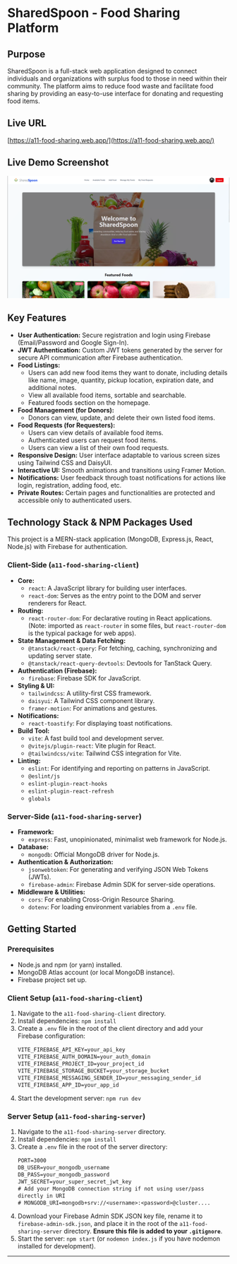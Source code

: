 # SharedSpoon - Food Sharing Platform

## Purpose

SharedSpoon is a full-stack web application designed to connect individuals and organizations with surplus food to those in need within their community. The platform aims to reduce food waste and facilitate food sharing by providing an easy-to-use interface for donating and requesting food items.

## Live URL

[https://a11-food-sharing.web.app/](https://a11-food-sharing.web.app/)

## Live Demo Screenshot

![SharedSpoon Screenshot](public/firefox_SdXOz3fLY0.png)

## Key Features

*   **User Authentication:** Secure registration and login using Firebase (Email/Password and Google Sign-In).
*   **JWT Authentication:** Custom JWT tokens generated by the server for secure API communication after Firebase authentication.
*   **Food Listings:**
    *   Users can add new food items they want to donate, including details like name, image, quantity, pickup location, expiration date, and additional notes.
    *   View all available food items, sortable and searchable.
    *   Featured foods section on the homepage.
*   **Food Management (for Donors):**
    *   Donors can view, update, and delete their own listed food items.
*   **Food Requests (for Requesters):**
    *   Users can view details of available food items.
    *   Authenticated users can request food items.
    *   Users can view a list of their own food requests.
*   **Responsive Design:** User interface adaptable to various screen sizes using Tailwind CSS and DaisyUI.
*   **Interactive UI:** Smooth animations and transitions using Framer Motion.
*   **Notifications:** User feedback through toast notifications for actions like login, registration, adding food, etc.
*   **Private Routes:** Certain pages and functionalities are protected and accessible only to authenticated users.

## Technology Stack & NPM Packages Used

This project is a MERN-stack application (MongoDB, Express.js, React, Node.js) with Firebase for authentication.

### Client-Side (`a11-food-sharing-client`)

*   **Core:**
    *   `react`: A JavaScript library for building user interfaces.
    *   `react-dom`: Serves as the entry point to the DOM and server renderers for React.
*   **Routing:**
    *   `react-router-dom`: For declarative routing in React applications. (Note: imported as `react-router` in some files, but `react-router-dom` is the typical package for web apps).
*   **State Management & Data Fetching:**
    *   `@tanstack/react-query`: For fetching, caching, synchronizing and updating server state.
    *   `@tanstack/react-query-devtools`: Devtools for TanStack Query.
*   **Authentication (Firebase):**
    *   `firebase`: Firebase SDK for JavaScript.
*   **Styling & UI:**
    *   `tailwindcss`: A utility-first CSS framework.
    *   `daisyui`: A Tailwind CSS component library.
    *   `framer-motion`: For animations and gestures.
*   **Notifications:**
    *   `react-toastify`: For displaying toast notifications.
*   **Build Tool:**
    *   `vite`: A fast build tool and development server.
    *   `@vitejs/plugin-react`: Vite plugin for React.
    *   `@tailwindcss/vite`: Tailwind CSS integration for Vite.
*   **Linting:**
    *   `eslint`: For identifying and reporting on patterns in JavaScript.
    *   `@eslint/js`
    *   `eslint-plugin-react-hooks`
    *   `eslint-plugin-react-refresh`
    *   `globals`

### Server-Side (`a11-food-sharing-server`)

*   **Framework:**
    *   `express`: Fast, unopinionated, minimalist web framework for Node.js.
*   **Database:**
    *   `mongodb`: Official MongoDB driver for Node.js.
*   **Authentication & Authorization:**
    *   `jsonwebtoken`: For generating and verifying JSON Web Tokens (JWTs).
    *   `firebase-admin`: Firebase Admin SDK for server-side operations.
*   **Middleware & Utilities:**
    *   `cors`: For enabling Cross-Origin Resource Sharing.
    *   `dotenv`: For loading environment variables from a `.env` file.

## Getting Started

### Prerequisites

*   Node.js and npm (or yarn) installed.
*   MongoDB Atlas account (or local MongoDB instance).
*   Firebase project set up.

### Client Setup (`a11-food-sharing-client`)

1.  Navigate to the `a11-food-sharing-client` directory.
2.  Install dependencies: `npm install`
3.  Create a `.env` file in the root of the client directory and add your Firebase configuration:
    ```env
    VITE_FIREBASE_API_KEY=your_api_key
    VITE_FIREBASE_AUTH_DOMAIN=your_auth_domain
    VITE_FIREBASE_PROJECT_ID=your_project_id
    VITE_FIREBASE_STORAGE_BUCKET=your_storage_bucket
    VITE_FIREBASE_MESSAGING_SENDER_ID=your_messaging_sender_id
    VITE_FIREBASE_APP_ID=your_app_id
    ```
4.  Start the development server: `npm run dev`

### Server Setup (`a11-food-sharing-server`)

1.  Navigate to the `a11-food-sharing-server` directory.
2.  Install dependencies: `npm install`
3.  Create a `.env` file in the root of the server directory:
    ```env
    PORT=3000
    DB_USER=your_mongodb_username
    DB_PASS=your_mongodb_password
    JWT_SECRET=your_super_secret_jwt_key
    # Add your MongoDB connection string if not using user/pass directly in URI
    # MONGODB_URI=mongodb+srv://<username>:<password>@cluster....
    ```
4.  Download your Firebase Admin SDK JSON key file, rename it to `firebase-admin-sdk.json`, and place it in the root of the `a11-food-sharing-server` directory. **Ensure this file is added to your `.gitignore`**.
5.  Start the server: `npm start` (or `nodemon index.js` if you have nodemon installed for development).

---
